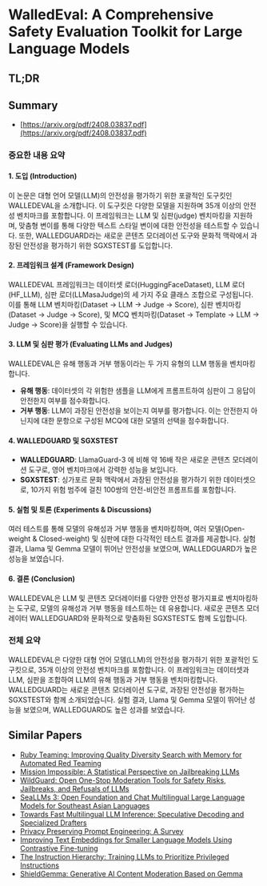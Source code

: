 # WalledEval: A Comprehensive Safety Evaluation Toolkit for Large Language Models
## TL;DR
## Summary
- [https://arxiv.org/pdf/2408.03837.pdf](https://arxiv.org/pdf/2408.03837.pdf)

### 중요한 내용 요약

#### 1. 도입 (Introduction)
이 논문은 대형 언어 모델(LLM)의 안전성을 평가하기 위한 포괄적인 도구킷인 WALLEDEVAL을 소개합니다. 이 도구킷은 다양한 모델을 지원하며 35개 이상의 안전성 벤치마크를 포함합니다. 이 프레임워크는 LLM 및 심판(judge) 벤치마킹을 지원하며, 맞춤형 변이를 통해 다양한 텍스트 스타일 변이에 대한 안전성을 테스트할 수 있습니다. 또한, WALLEDGUARD라는 새로운 콘텐츠 모더레이션 도구와 문화적 맥락에서 과장된 안전성을 평가하기 위한 SGXSTEST를 도입합니다.

#### 2. 프레임워크 설계 (Framework Design)
WALLEDEVAL 프레임워크는 데이터셋 로더(HuggingFaceDataset), LLM 로더(HF_LLM), 심판 로더(LLMasaJudge)의 세 가지 주요 클래스 조합으로 구성됩니다. 이를 통해 LLM 벤치마킹(Dataset → LLM → Judge → Score), 심판 벤치마킹(Dataset → Judge → Score), 및 MCQ 벤치마킹(Dataset → Template → LLM → Judge → Score)을 실행할 수 있습니다.

#### 3. LLM 및 심판 평가 (Evaluating LLMs and Judges)
WALLEDEVAL은 유해 행동과 거부 행동이라는 두 가지 유형의 LLM 행동을 벤치마킹합니다.
- **유해 행동**: 데이터셋의 각 위험한 샘플을 LLM에게 프롬프트하여 심판이 그 응답이 안전한지 여부를 점수화합니다.
- **거부 행동**: LLM이 과장된 안전성을 보이는지 여부를 평가합니다. 이는 안전한지 아닌지에 대한 문항으로 구성된 MCQ에 대한 모델의 선택을 점수화합니다.

#### 4. WALLEDGUARD 및 SGXSTEST
- **WALLEDGUARD**: LlamaGuard-3 에 비해 약 16배 작은 새로운 콘텐츠 모더레이션 도구로, 영어 벤치마크에서 강력한 성능을 보입니다.
- **SGXSTEST**: 싱가포르 문화 맥락에서 과장된 안전성을 평가하기 위한 데이터셋으로, 10가지 위험 범주에 걸친 100쌍의 안전-비안전 프롬프트를 포함합니다.

#### 5. 실험 및 토론 (Experiments & Discussions)
여러 테스트를 통해 모델의 유해성과 거부 행동을 벤치마킹하며, 여러 모델(Open-weight & Closed-weight) 및 심판에 대한 다각적인 테스트 결과를 제공합니다. 실험 결과, Llama 및 Gemma 모델이 뛰어난 안전성을 보였으며, WALLEDGUARD가 높은 성능을 보였습니다.

#### 6. 결론 (Conclusion)
WALLEDEVAL은 LLM 및 콘텐츠 모더레이터를 다양한 안전성 평가지표로 벤치마킹하는 도구로, 모델의 유해성과 거부 행동을 테스트하는 데 유용합니다. 새로운 콘텐츠 모더레이터 WALLEDGUARD와 문화적으로 맞춤화된 SGXSTEST도 함께 도입합니다.

### 전체 요약
WALLEDEVAL은 다양한 대형 언어 모델(LLM)의 안전성을 평가하기 위한 포괄적인 도구킷으로, 35개 이상의 안전성 벤치마크를 포함합니다. 이 프레임워크는 데이터셋과 LLM, 심판을 조합하여 LLM의 유해 행동과 거부 행동을 벤치마킹합니다. WALLEDGUARD는 새로운 콘텐츠 모더레이션 도구로, 과장된 안전성을 평가하는 SGXSTEST와 함께 소개되었습니다. 실험 결과, Llama 및 Gemma 모델이 뛰어난 성능을 보였으며, WALLEDGUARD도 높은 성과를 보였습니다.

## Similar Papers
- [Ruby Teaming: Improving Quality Diversity Search with Memory for Automated Red Teaming](2406.11654.md)
- [Mission Impossible: A Statistical Perspective on Jailbreaking LLMs](2408.01420.md)
- [WildGuard: Open One-Stop Moderation Tools for Safety Risks, Jailbreaks, and Refusals of LLMs](2406.18495.md)
- [SeaLLMs 3: Open Foundation and Chat Multilingual Large Language Models for Southeast Asian Languages](2407.19672.md)
- [Towards Fast Multilingual LLM Inference: Speculative Decoding and Specialized Drafters](2406.16758.md)
- [Privacy Preserving Prompt Engineering: A Survey](2404.06001.md)
- [Improving Text Embeddings for Smaller Language Models Using Contrastive Fine-tuning](2408.00690.md)
- [The Instruction Hierarchy: Training LLMs to Prioritize Privileged Instructions](2404.13208.md)
- [ShieldGemma: Generative AI Content Moderation Based on Gemma](2407.21772.md)
